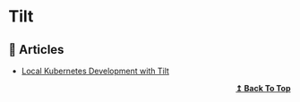 # Tilt

## 📕 Articles
- [Local Kubernetes Development with Tilt](https://sookocheff.com/post/kubernetes/local-kubernetes-development-with-tilt/)

<div align="right">
  <b><a href="#contents">↥ Back To Top</a></b>
</div>
